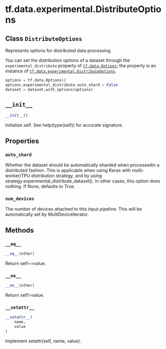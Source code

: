 <div itemscope itemtype="http://developers.google.com/ReferenceObject">
<meta itemprop="name" content="tf.data.experimental.DistributeOptions" />
<meta itemprop="path" content="Stable" />
<meta itemprop="property" content="auto_shard"/>
<meta itemprop="property" content="num_devices"/>
<meta itemprop="property" content="__eq__"/>
<meta itemprop="property" content="__init__"/>
<meta itemprop="property" content="__ne__"/>
<meta itemprop="property" content="__setattr__"/>
</div>

# tf.data.experimental.DistributeOptions

## Class `DistributeOptions`



Represents options for distributed data processing.

You can set the distribution options of a dataset through the
`experimental_distribute` property of <a href="../../../tf/data/Options.md"><code>tf.data.Options</code></a>; the property is
an instance of <a href="../../../tf/data/experimental/DistributeOptions.md"><code>tf.data.experimental.DistributeOptions</code></a>.

```python
options = tf.data.Options()
options.experimental_distribute.auto_shard = False
dataset = dataset.with_options(options)
```

<h2 id="__init__"><code>__init__</code></h2>

``` python
__init__()
```

Initialize self.  See help(type(self)) for accurate signature.



## Properties

<h3 id="auto_shard"><code>auto_shard</code></h3>

Whether the dataset should be automatically sharded when processedin a distributed fashion. This is applicable when using Keras with multi-worker/TPU distribution strategy, and by using strategy.experimental_distribute_dataset(). In other cases, this option does nothing. If None, defaults to True.

<h3 id="num_devices"><code>num_devices</code></h3>

The number of devices attached to this input pipeline. This will be automatically set by MultiDeviceIterator.



## Methods

<h3 id="__eq__"><code>__eq__</code></h3>

``` python
__eq__(other)
```

Return self==value.

<h3 id="__ne__"><code>__ne__</code></h3>

``` python
__ne__(other)
```

Return self!=value.

<h3 id="__setattr__"><code>__setattr__</code></h3>

``` python
__setattr__(
    name,
    value
)
```

Implement setattr(self, name, value).



